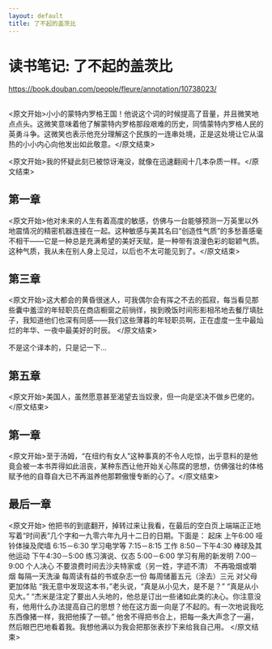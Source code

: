 ```yaml
---
layout: default
title: 了不起的盖茨比
---
```


# 读书笔记: 了不起的盖茨比

<https://book.douban.com/people/fleure/annotation/10738023/>
## 

<原文开始>小小的蒙特内罗格王国！他说这个词的时候提高了音量，并且微笑地点点头。这微笑意味着他了解蒙特内罗格那段艰难的历史，同情蒙特内罗格人民的英勇斗争。这微笑也表示他充分理解这个民族的一连串处境，正是这处境让它从温热的小小内心向他发出如此敬意。</原文结束>

<原文开始>我的怀疑此刻已被惊讶淹没，就像在迅速翻阅十几本杂质一样。</原文结束>
## 第一章

<原文开始>他对未来的人生有着高度的敏感，仿佛与一台能够预测一万英里以外地震情况的精密机器连接在一起。这种敏感与美其名曰“创造性气质”的多愁善感毫不相干——它是一种总是充满希望的美好天赋，是一种带有浪漫色彩的聪颖气质。这种气质，我从未在别人身上见过，以后也不太可能见到了。</原文结束>
## 第三章

<原文开始>这大都会的黄昏很迷人，可我偶尔会有挥之不去的孤寂，每当看见那些囊中羞涩的年轻职员在商店橱窗之前徜徉，挨到晚饭时间形影相吊地去餐厅填肚子，我知道他们也深有同感——我们这些薄暮的年轻职员啊，正在虚度一生中最灿烂的年华、一夜中最美好的时辰。
</原文结束>

不是这个译本的，只是记一下... 
## 第五章

<原文开始>美国人，虽然愿意甚至渴望去当奴隶，但一向是坚决不做乡巴佬的。</原文结束>
## 第一章

<原文开始>至于汤姆，“在纽约有女人”这种事真的不令人吃惊，出乎意料的是他竟会被一本书弄得如此沮丧，某种东西让他开始关心陈腐的思想，仿佛强壮的体格赋予他的自尊自大已不再滋养他那颗傲慢专断的心了。</原文结束>
## 最后一章

<原文开始>
他把书的到底翻开，掉转过来让我看，在最后的空白页上端端正正地写着“时间表”几个字和一九零六年九月十二日的日期。下面是：
起床
上午6:00
哑铃体操及爬墙
6:15－6:30
学习电学等
7:15－8:15
工作
8:50－下午4:30
棒球及其他运动
下午4:30－5:00
练习演说、仪态
5:00－6:00
学习有用的新发明
7:00－9:00
个人决心
不要浪费时间去沙夫特家或（另一姓，字迹不清）
不再吸烟或嚼烟
每隔一天洗澡
每周读有益的书或杂志一份
每周储蓄五元（涂去）三元
对父母更加体贴
“我无意中发现这本书，”老头说，“真是从小见大，是不是？”
“真是从小见大。”
“杰米是注定了要出人头地的，他总是订出一些诸如此类的决心。你注意没有，他用什么办法提高自己的思想？他在这方面一向是了不起的。有一次地说我吃东西像猪一样，我把他揍了一顿。”
他舍不得把书合上，把每一条大声念了一遍，然后眼巴巴地看着我。我想他满以为我会把那张表抄下来给我自己用。
</原文结束>